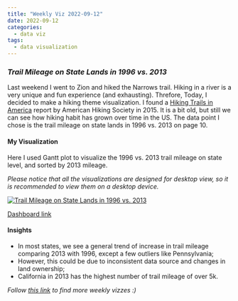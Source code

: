 ```yaml
---
title: "Weekly Viz 2022-09-12"
date: 2022-09-12
categories:
  - data viz
tags:
  - data visualization
---
```


### *Trail Mileage on State Lands in 1996 vs. 2013*

Last weekend I went to Zion and hiked the Narrows trail. Hiking in a river is a very unique and fun experience (and exhausting). Threfore, Today, I decided to make a hiking theme visualization. I found a [Hiking Trails in America](https://americanhiking.org/wp-content/uploads/2015/05/AHS_RPT_fnl_LOW.pdf) report by American Hiking Society in 2015. It is a bit old, but still we can see how hiking habit has grown over time in the US. The data point I chose is the trail mileage on state lands in 1996 vs. 2013 on page 10.  

#### My Visualization

Here I used Gantt plot to visualize the 1996 vs. 2013 trail mileage on state level, and sorted by 2013 mileage.  

*Please notice that all the visualizations are designed for desktop view, so it is recommended to view them on a desktop device.*  

<div class='tableauPlaceholder' id='viz1663041617561' style='position: relative'>
  <noscript><a href='#'>
    <img alt='Trail Mileage on State Lands in 1996 vs. 2013 ' src='https:&#47;&#47;public.tableau.com&#47;static&#47;images&#47;20&#47;20220912TrailMileageonStateLandsin1996vs_2013&#47;TrailMileageonStateLandsin1996vs_2013&#47;1_rss.png' style='border: none' />
    </a></noscript>
  <object class='tableauViz'  style='display:none;'>
    <param name='host_url' value='https%3A%2F%2Fpublic.tableau.com%2F' />
    <param name='embed_code_version' value='3' />
    <param name='site_root' value='' />
    <param name='name' value='20220912TrailMileageonStateLandsin1996vs_2013&#47;TrailMileageonStateLandsin1996vs_2013' />
    <param name='tabs' value='no' />
    <param name='toolbar' value='yes' />
    <param name='static_image' value='https:&#47;&#47;public.tableau.com&#47;static&#47;images&#47;20&#47;20220912TrailMileageonStateLandsin1996vs_2013&#47;TrailMileageonStateLandsin1996vs_2013&#47;1.png' />
    <param name='animate_transition' value='yes' />
    <param name='display_static_image' value='yes' />
    <param name='display_spinner' value='yes' />
    <param name='display_overlay' value='yes' />
    <param name='display_count' value='yes' />
    <param name='language' value='en-US' />
    <param name='filter' value='publish=yes' />
  </object></div>      
  <script type='text/javascript'>          
  var divElement = document.getElementById('viz1663041617561');       
  var vizElement = divElement.getElementsByTagName('object')[0];       
  if ( divElement.offsetWidth > 800 ) { vizElement.style.width='800px';vizElement.style.height='927px';} else if ( divElement.offsetWidth > 500 ) { vizElement.style.width='800px';vizElement.style.height='927px';} else { vizElement.style.width='100%';vizElement.style.height='727px';}         
  var scriptElement = document.createElement('script');       
  scriptElement.src = 'https://public.tableau.com/javascripts/api/viz_v1.js';        
  vizElement.parentNode.insertBefore(scriptElement, vizElement);             
</script>  

[Dashboard link](https://public.tableau.com/views/20220912TrailMileageonStateLandsin1996vs_2013/TrailMileageonStateLandsin1996vs_2013?:language=en-US&publish=yes&:display_count=n&:origin=viz_share_link)
  
#### Insights
* In most states, we see a general trend of increase in trail mileage comparing 2013 with 1996, except a few outliers like Pennsylvania;  
* However, this could be due to inconsistent data source and changes in land ownership;  
* California in 2013 has the highest number of trail mileage of over 5k.  
  
*Follow [this link](https://yudong-94.github.io/personal-website/project/WeeklyViz2022/) to find more weekly vizzes :)*
